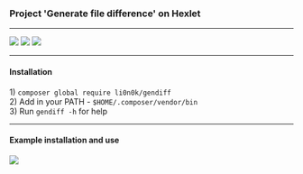<!DOCTYPE html>
<html lang="en">
  <head>
  </head>
  
  <body>
  
<h3>
Project 'Generate file difference' on Hexlet 
</h3>
<hr>
<a href="https://codeclimate.com/github/lion0k/project-lvl2-s385/maintainability"><img src="https://api.codeclimate.com/v1/badges/0e297f4aa9b356ee8f95/maintainability" /></a>
<a href="https://codeclimate.com/github/lion0k/project-lvl2-s385/test_coverage"><img src="https://api.codeclimate.com/v1/badges/0e297f4aa9b356ee8f95/test_coverage" /></a>

<a href="https://travis-ci.org/lion0k/project-lvl2-s385">
<img src="https://travis-ci.org/lion0k/project-lvl2-s385.svg?branch=master"></a>

<hr>

<h4>
Installation
</h4>
<p>
1) <code>composer global require li0n0k/gendiff</code><br>
2) Add in your PATH - <code>$HOME/.composer/vendor/bin</code><br>
3) Run <code>gendiff -h</code> for help<br>
</p>
<hr>
<h4>
Example installation and use
</h4>
<a href="https://asciinema.org/a/N1j1TjQDTSPUa4q9Oy5TrWqAB" target="_blank">
<img src="https://asciinema.org/a/N1j1TjQDTSPUa4q9Oy5TrWqAB.svg" /></a>

  </body>
</html>

